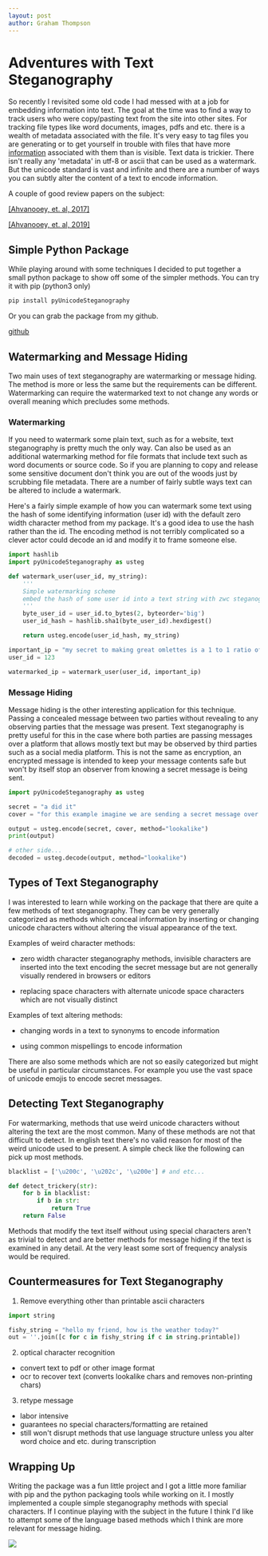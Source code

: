 ```yaml
---
layout: post
author: Graham Thompson
---
```



# Adventures with Text Steganography

So recently I revisited some old code I had messed with at a job for embedding
information into text. The goal at the time was to find a way to track users 
who were copy/pasting text from the site into other sites. For tracking file types 
like word documents, images, pdfs and etc. there is a wealth of metadata associated 
with the file. It's very easy to tag files you are generating or to get yourself 
in trouble with files that have more [information](https://blog.erratasec.com/2017/06/how-intercept-outed-reality-winner.html) associated with them than is 
visible. Text data is trickier. There isn't really any 'metadata' in utf-8 or ascii 
that can be used as a watermark. But the unicode standard is vast and infinite and 
there are a number of ways you can subtly alter the content of a text to encode 
information. 

A couple of good review papers on the subject:

[[Ahvanooey, et. al, 2017]](https://www.hindawi.com/journals/scn/2018/5325040/)

[[Ahvanooey, et. al, 2019]](https://pubmed.ncbi.nlm.nih.gov/33267069/)


## Simple Python Package

While playing around with some techniques I decided to put together a small python 
package to show off some of the simpler methods. You can try it with pip (python3 only)

```bash
pip install pyUnicodeSteganography
```

Or you can grab the package from my github.

[github](https://github.com/grahamwthompson/pyUnicodeSteganography)


## Watermarking and Message Hiding 

Two main uses of text steganography are watermarking or message hiding. The method
is more or less the same but the requirements can be different. Watermarking can 
require the watermarked text to not change any words or overall meaning which 
precludes some methods.

### Watermarking

If you need to watermark some plain text, such as for a website, text steganography is pretty much the only way. Can also be used as an additional watermarking method for file formats that include text such as word documents or source code. So if you are planning to copy and release some sensitive document don't think you are out of the woods just by scrubbing file metadata. There are a number of fairly subtle ways text can be altered to include a watermark. 

Here's a fairly simple example of how you can watermark some text using the hash 
of some identifying information (user id) with the default zero width character 
method from my package. It's a good idea to use the hash rather than the id. The 
encoding method is not terribly complicated so a clever actor could decode an id 
and modify it to frame someone else. 

```python
import hashlib
import pyUnicodeSteganography as usteg

def watermark_user(user_id, my_string):
    '''
    Simple watermarking scheme
    embed the hash of some user id into a text string with zwc steganography
    '''
    byte_user_id = user_id.to_bytes(2, byteorder='big')
    user_id_hash = hashlib.sha1(byte_user_id).hexdigest()

    return usteg.encode(user_id_hash, my_string)

important_ip = "my secret to making great omlettes is a 1 to 1 ratio of eggs to sticks of butter"
user_id = 123

watermarked_ip = watermark_user(user_id, important_ip)
```

### Message Hiding

Message hiding is the other interesting application for this technique. Passing a 
concealed message between two parties without revealing to any observing parties 
that the message was present. Text steganography is pretty useful for this in the 
case where both parties are passing messages over a platform that allows mostly 
text but may be observed by third parties such as a social media platform. This is 
not the same as encryption, an encrypted message is intended to keep your message 
contents safe but won't by itself stop an observer from knowing a secret message is 
being sent.

```python
import pyUnicodeSteganography as usteg 

secret = "a did it"
cover = "for this example imagine we are sending a secret message over a fairly restrictive messaging platform that removes a lot of zero width characters. We can use the lookalike method instead which substitutes visually similar printable characters instead."

output = usteg.encode(secret, cover, method="lookalike")
print(output)

# other side...
decoded = usteg.decode(output, method="lookalike")
```

## Types of Text Steganography 

I was interested to learn while working on the package that there are quite a few 
methods of text steganography. They can be very generally categorized as methods 
which conceal information by inserting or changing unicode characters without 
altering the visual appearance of the text.

Examples of weird character methods:

- zero width character steganography methods, invisible characters are inserted into the text encoding the secret message but are not generally visually rendered in browsers or editors 

- replacing space characters with alternate unicode space characters which are not 
visually distinct 

Examples of text altering methods:

- changing words in a text to synonyms to encode information

- using common mispellings to encode information 

There are also some methods which are not so easily categorized but might be 
useful in particular circumstances. For example you use the vast space of 
unicode emojis to encode secret messages. 

## Detecting Text Steganography

For watermarking, methods that use weird unicode characters without altering the 
text are the most common. Many of these methods are not that difficult to detect. In english text there's no valid reason for most of the weird unicode used to be present. A simple check like the following can pick up most methods.

```python
blacklist = ['\u200c', '\u202c', '\u200e'] # and etc...

def detect_trickery(str):
    for b in blacklist:
        if b in str:
            return True
    return False
```

Methods that modify the text itself without using special characters aren't as trivial to detect and are better methods for message hiding if the text is examined
in any detail. At the very least some sort of frequency analysis would be required.

## Countermeasures for Text Steganography

1) Remove everything other than printable ascii characters 

```python
import string

fishy_string = "h‌‍‏‍e‌‎‎‍l‍‍‎‍l‍‎‏‍o‌‌‎‌ ‏‍‎‍m‏‏‎‍y‌‍‏‍ ‌‌‎‌f‍‏‎‍r‍‍‎‍iend, how is the weather today?"
out = ''.join([c for c in fishy_string if c in string.printable])
```

2) optical character recognition 

- convert text to pdf or other image format 
- ocr to recover text (converts lookalike chars and removes non-printing chars)

3) retype message 

- labor intensive
- guarantees no special characters/formatting are retained
- still won't disrupt methods that use language structure unless you alter word choice and etc. during transcription

## Wrapping Up

Writing the package was a fun little project and I got a little more familiar with 
pip and the python packaging tools while working on it. I mostly implemented a 
couple simple steganography methods with special characters. If I continue 
playing with the subject in the future I think I'd like to attempt some of the 
language based methods which I think are more relevant for message hiding. 

![](http://173.230.154.136/img/blog-entry-8-21.png)